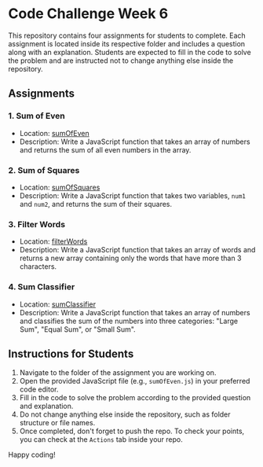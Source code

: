 # Code Challenge Week 6

This repository contains four assignments for students to complete. Each assignment is located inside its respective folder and includes a question along with an explanation. Students are expected to fill in the code to solve the problem and are instructed not to change anything else inside the repository.

## Assignments

### 1. Sum of Even

- Location: [sumOfEven](./sumOfEven)
- Description: Write a JavaScript function that takes an array of numbers and returns the sum of all even numbers in the array.

### 2. Sum of Squares

- Location: [sumOfSquares](./sumOfSquares)
- Description: Write a JavaScript function that takes two variables, `num1` and `num2`, and returns the sum of their squares.

### 3. Filter Words

- Location: [filterWords](./filterWords)
- Description: Write a JavaScript function that takes an array of words and returns a new array containing only the words that have more than 3 characters.

### 4. Sum Classifier

- Location: [sumClassifier](./sumClassifier)
- Description: Write a JavaScript function that takes an array of numbers and classifies the sum of the numbers into three categories: "Large Sum", "Equal Sum", or "Small Sum".

## Instructions for Students

1. Navigate to the folder of the assignment you are working on.
2. Open the provided JavaScript file (e.g., `sumOfEven.js`) in your preferred code editor.
3. Fill in the code to solve the problem according to the provided question and explanation.
4. Do not change anything else inside the repository, such as folder structure or file names.
5. Once completed, don't forget to push the repo. To check your points, you can check at the `Actions` tab inside your repo.

Happy coding!
